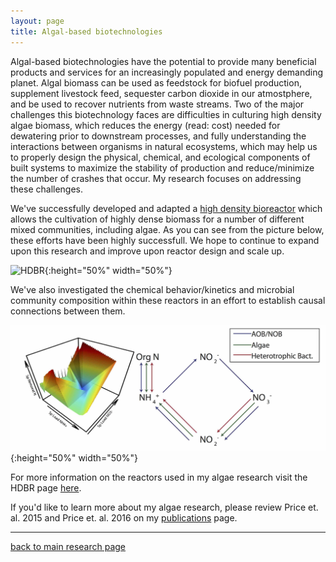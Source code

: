 ```yaml
---
layout: page
title: Algal-based biotechnologies
---
```

Algal-based biotechnologies have the potential to provide many beneficial products and services for an increasingly populated and energy demanding planet. Algal biomass can be used as feedstock for biofuel production, supplement livestock feed, sequester carbon dioxide in our atmostphere, and be used to recover nutrients from waste streams. Two of the major challenges this biotechnology faces are difficulties in culturing high density algae biomass, which reduces the energy (read: cost) needed for dewatering prior to downstream processes, and fully understanding the interactions between organisms in natural ecosystems, which may help us to properly design the physical, chemical, and ecological components of built systems to maximize the stability of production and reduce/minimize the number of crashes that occur. My research focuses on addressing these challenges. 

We've successfully developed and adapted a [high density bioreactor](HDBR.md) which allows the cultivation of highly dense biomass for a number of different mixed communities, including algae. As you can see from the picture below, these efforts have been highly successfull. We hope to continue to expand upon this research and improve upon reactor design and scale up. 

![HDBR](../assets/supportfiles/IMG_7155_stripped.png){:height="50%" width="50%"}   

We've also investigated the chemical behavior/kinetics and microbial community composition within these reactors in an effort to establish causal connections between them. 

![Price2016_graphicalAbstract](../assets/publications/graphicalabstract_update.jpg){:height="50%" width="50%"}    

For more information on the reactors used in my algae research visit the HDBR page [here](HDBR.md).  

If you'd like to learn more about my algae research, please review Price et. al. 2015 and Price et. al. 2016 on my [publications](../2-publications.md) page.  

___  
[back to main research page](../1-research.md)  